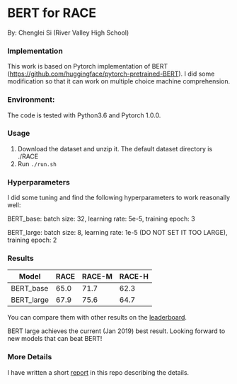 # BERT for RACE

By: Chenglei Si (River Valley High School)

### Implementation
This work is based on Pytorch implementation of BERT (https://github.com/huggingface/pytorch-pretrained-BERT). I did some modification so that it can work on multiple choice machine comprehension.

### Environment:
The code is tested with Python3.6 and Pytorch 1.0.0.

### Usage
1. Download the dataset and unzip it. The default dataset directory is ./RACE
2. Run ```./run.sh```

### Hyperparameters
I did some tuning and find the following hyperparameters to work reasonally well:

BERT_base: batch size: 32, learning rate: 5e-5, training epoch: 3

BERT_large: batch size: 8, learning rate: 1e-5 (DO NOT SET IT TOO LARGE), training epoch: 2

### Results
Model | RACE | RACE-M | RACE-H 
--- | --- | --- | --- |
BERT_base | 65.0 | 71.7 | 62.3 
BERT_large | 67.9 | 75.6 | 64.7

You can compare them with other results on the [leaderboard](http://www.qizhexie.com/data/RACE_leaderboard).

BERT large achieves the current (Jan 2019) best result. Looking forward to new models that can beat BERT!

### More Details
I have written a short [report](./BERT_RACE.pdf) in this repo describing the details.




